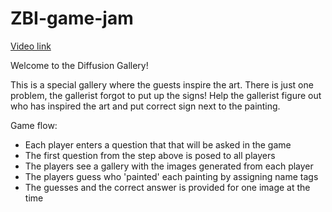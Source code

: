 # ZBI-game-jam

[Video link](https://youtu.be/dX2RPorHm2c)

Welcome to the Diffusion Gallery!

This is a special gallery where the guests inspire the art. There is just one problem, the gallerist forgot to put up the signs! Help the gallerist figure out who has inspired the art and put correct sign next to the painting.

Game flow:
* Each player enters a question that that will be asked in the game
* The first question from the step above is posed to all players
* The players see a gallery with the images generated from each player
* The players guess who 'painted' each painting by assigning name tags
* The guesses and the correct answer is provided for one image at the time